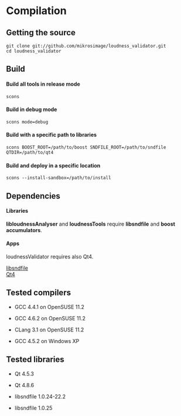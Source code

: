 # Compilation

## Getting the source

```
git clone git://github.com/mikrosimage/loudness_validator.git  
cd loudness_validator
```


## Build

#### Build all tools in release mode
```
scons
```

#### Build in debug mode
```
scons mode=debug
```

#### Build with a specific path to libraries
```
scons BOOST_ROOT=/path/to/boost SNDFILE_ROOT=/path/to/sndfile QTDIR=/path/to/qt4
```

#### Build and deploy in a specific location
```
scons --install-sandbox=/path/to/install
```


## Dependencies

#### Libraries
__libloudnessAnalyser__ and __loudnessTools__ require __libsndfile__ and __boost accumulators__.

#### Apps
loudnessValidator requires also Qt4.

[libsndfile](http://www.mega-nerd.com/libsndfile/)  
[Qt4](http://qt.nokia.com/products/)  


## Tested compilers

* GCC 4.4.1 on OpenSUSE 11.2
* GCC 4.6.2 on OpenSUSE 11.2
* CLang 3.1 on OpenSUSE 11.2

* GCC 4.5.2 on Windows XP


## Tested libraries

* Qt 4.5.3  
* Qt 4.8.6

* libsndfile 1.0.24-22.2
* libsndfile 1.0.25
